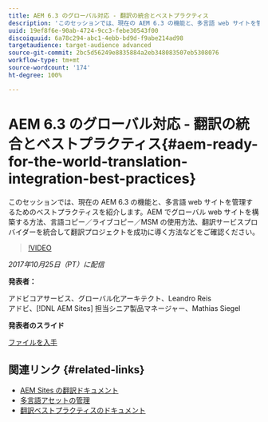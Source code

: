 ```yaml
---
title: AEM 6.3 のグローバル対応 - 翻訳の統合とベストプラクティス
description: 'このセッションでは、現在の AEM 6.3 の機能と、多言語 web サイトを管理するためのベストプラクティスを紹介します。AEM でグローバル web サイトを構築する方法、言語コピー／ライブコピー／MSM の使用方法、翻訳サービスプロバイダーを統合して翻訳プロジェクトを成功に導く方法などをご確認ください。 '
uuid: 19ef8f6e-90ab-4724-9cc3-febe30543f00
discoiquuid: 6a78c294-abc1-4ebb-bd9d-f9abe214ad98
targetaudience: target-audience advanced
source-git-commit: 2bc5d56249e8835884a2eb348083507eb5308076
workflow-type: tm+mt
source-wordcount: '174'
ht-degree: 100%

---
```



# AEM 6.3 のグローバル対応 - 翻訳の統合とベストプラクティス{#aem-ready-for-the-world-translation-integration-best-practices}

このセッションでは、現在の AEM 6.3 の機能と、多言語 web サイトを管理するためのベストプラクティスを紹介します。AEM でグローバル web サイトを構築する方法、言語コピー／ライブコピー／MSM の使用方法、翻訳サービスプロバイダーを統合して翻訳プロジェクトを成功に導く方法などをご確認ください。

>[!VIDEO](https://video.tv.adobe.com/v/21532/?quality=9)

*2017年10月25日（PT）に配信*

**発表者：**

アドビコアサービス、グローバル化アーキテクト、Leandro Reis\
アドビ、[!DNL AEM Sites] 担当シニア製品マネージャー、Mathias Siegel

**発表者のスライド**

[ファイルを入手](assets/immerse-2017-translationpresentation-rev1.pdf)

## 関連リンク {#related-links}

* [AEM Sites の翻訳ドキュメント](https://docs.adobe.com/docs/en/aem/6-3/administer/sites/translation.html)
* [多言語アセットの管理](https://docs.adobe.com/docs/ja/aem/6-3/author/assets/managing-assets-touch-ui/multilingual-assets.html)
* [翻訳ベストプラクティスのドキュメント](https://helpx.adobe.com/jp/experience-manager/6-3/sites/administering/using/tc-bp.html)